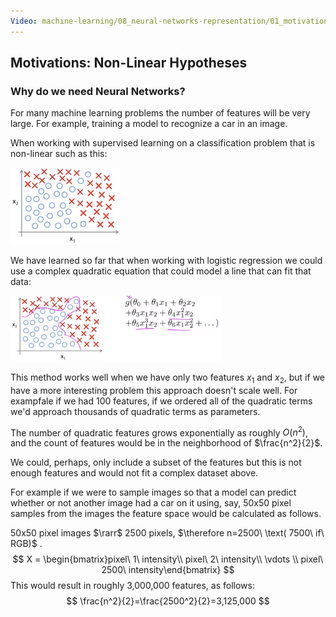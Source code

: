 ```yaml
---
Video: machine-learning/08_neural-networks-representation/01_motivations/01_non-linear-hypotheses.mp4
---
```


## Motivations: Non-Linear Hypotheses

### Why do we need Neural Networks?

For many machine learning problems the number of features will be very large.  For example, training a model to recognize a car in an image.

When working with supervised learning on a classification problem that is non-linear such as this:

<img src="01-motivations-non-linear-hypotheses.assets/image-20210321071545510.png" alt="image-20210321071545510" style="zoom:25%;" />

We have learned so far that when working with logistic regression we could use a complex quadratic equation that could model a line that can fit that data:

<img src="01-motivations-non-linear-hypotheses.assets/image-20210321071653639.png" alt="image-20210321071653639" style="zoom:33%;" />

This method works well when we have only two features $x_1$ and $x_2$, but if we have a more interesting problem this approach doesn't scale well.  For exampfale if we had 100 features, if we ordered all of the quadratic terms we'd approach thousands of quadratic terms as parameters.

The number of quadratic features grows exponentially as roughly $O(n^2)$, and the count of features would be in the neighborhood of $\frac{n^2}{2}$.

We could, perhaps, only include a subset of the features but this is not enough features and would not fit a complex dataset above.

For example if we were to sample images so that a model can predict whether or not another image had a car on it using, say, 50x50 pixel samples from the images the feature space would be calculated as follows.

50x50 pixel images $\rarr$ 2500 pixels, $\therefore n=2500\ \text( 7500\ if\ RGB)$ .
$$
X = \begin{bmatrix}pixel\  1\  intensity\\ pixel\  2\  intensity\\ \vdots \\ pixel\  2500\  intensity\end{bmatrix} 
$$
This would result in roughly 3,000,000 features, as follows:
$$
\frac{n^2}{2}=\frac{2500^2}{2}=3,125,000
$$


